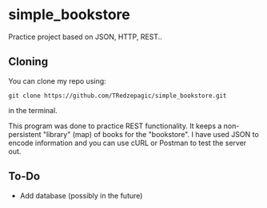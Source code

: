 # simple_bookstore
Practice project based on JSON, HTTP, REST..

## Cloning
You can clone my repo using:

```
git clone https://github.com/TRedzepagic/simple_bookstore.git
```
in the terminal.

This program was done to practice REST functionality.
It keeps a non-persistent "library" (map) of books for the "bookstore".
I have used JSON to encode information and you can use cURL or Postman to test the server out.

## To-Do
- Add database (possibly in the future)

